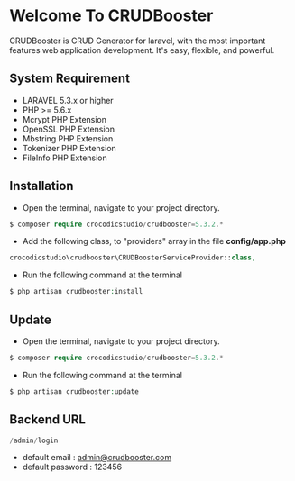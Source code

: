 # Welcome To CRUDBooster

CRUDBooster is CRUD Generator for laravel, with the most important features web application development. It's easy, flexible, and powerful.

## System Requirement 
- LARAVEL 5.3.x or higher
- PHP >= 5.6.x
- Mcrypt PHP Extension
- OpenSSL PHP Extension
- Mbstring PHP Extension
- Tokenizer PHP Extension
- FileInfo PHP Extension

## Installation
- Open the terminal, navigate to your project directory.
```php
$ composer require crocodicstudio/crudbooster=5.3.2.*
```
- Add the following class, to "providers" array in the file **config/app.php**
```php
crocodicstudio\crudbooster\CRUDBoosterServiceProvider::class,
```
- Run the following command at the terminal
```php
$ php artisan crudbooster:install
```

## Update
- Open the terminal, navigate to your project directory.
```php
$ composer require crocodicstudio/crudbooster=5.3.2.*
```
- Run the following command at the terminal
```php
$ php artisan crudbooster:update
```

## Backend URL
```php
/admin/login
```
- default email : admin@crudbooster.com
- default password : 123456
